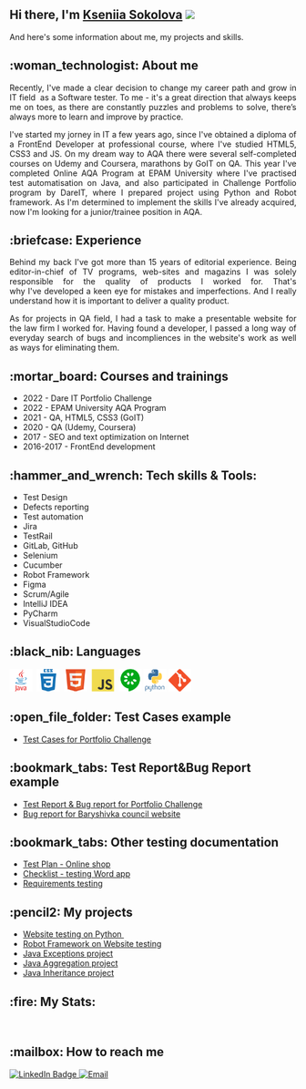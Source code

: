<!-- <img src="https://github.com/SokolovaKsenia/Portfolio/blob/main/portfolio.jpg"/> -->

<h2 align="left">Hi there, I'm <a href="www.linkedin.com/in/kseniia-sokolova-ks">Kseniia Sokolova</a> 
<img src="https://github.com/SokolovaKsenia/challenge_portfolio_KS/blob/main/images/Hi.gif.crdownload" height="32"/></h2>
<p style="text-align: justify;"> And here's some information about me, my projects and skills. </p>
<h2> :woman_technologist: <strong>About me</strong></h2> 
<p style="text-align: justify;">Recently, I've made a clear decision to change my career path and grow&nbsp;in IT field &nbsp;as a Software tester. To me - it's a great direction that always keeps me on toes, as<strong>&nbsp;</strong>there are constantly puzzles and problems to solve, there&rsquo;s always more to learn and&nbsp;improve by practice.&nbsp;</p>
<p style="text-align: justify;">I've started my jorney in IT a few years ago, since&nbsp;I've obtained a diploma of a FrontEnd Developer at professional course, where I've studied HTML5, CSS3 and JS. On my dream way to AQA there were several self-completed courses on Udemy and Coursera, marathons by GoIT on QA. This year I've completed Online AQA Program at EPAM University where I've practised test automatisation on Java, and also participated in Challenge Portfolio program by DareIT, where I prepared project using Python and Robot framework. As I'm determined to implement the skills I've already acquired, now I'm looking for a junior/trainee position in AQA.</p>
<h2><strong> :briefcase: Experience</strong></h2>
<p style="text-align: justify;">Behind my&nbsp;back I've got&nbsp;more than 15 years of editorial experience. Being editor-in-chief of TV programs, web-sites and magazins I&nbsp;was solely responsible for the quality of products I worked for. That's why&nbsp;I've&nbsp;developed a keen eye for mistakes and imperfections. And I really understand how it is important to deliver a quality product.&nbsp;</p>
<p style="text-align: justify;">As for&nbsp;projects&nbsp;in QA&nbsp;field, I had a task to make a presentable website for the law firm I worked for. Having found a&nbsp;developer, I passed a long way of everyday&nbsp;search of bugs&nbsp;and incompliences in the website's work&nbsp;as well as ways for eliminating them.&nbsp;&nbsp;</p>
<h2 dir="auto">:mortar_board: Courses and trainings</h2>
<ul dir="ltr">
<li>2022 - Dare IT Portfolio Challenge</li>
<li>2022 - EPAM University AQA Program</li>
<li>2021 - QA, HTML5, CSS3 (GoIT)</li>
<li>2020 - QA (Udemy, Coursera)</li>
<li>2017 - SEO and text optimization on Internet</li>
<li>2016-2017 - FrontEnd development</li>
</ul>
<h2 dir="auto"> :hammer_and_wrench: Tech skills & Tools:</h2>
<ul dir="auto">
<li>Test Design</li>
<li>Defects reporting</li>
 <li>Test automation</li>
<li>Jira&nbsp;</li>
<li>TestRail</li>
<li>GitLab, GitHub</li>
  <li>Selenium</li>
<li>Cucumber</li>
  <li>Robot Framework</li>
 <li>Figma</li>
<li>Scrum/Agile</li>
<li>IntelliJ IDEA&nbsp;</li>
<li>PyCharm&nbsp;</li>
 <li>VisualStudioCode&nbsp;</li>
</ul>
<h2 dir="auto">:black_nib: Languages</h2>
<div>
  <img src="https://github.com/devicons/devicon/blob/master/icons/java/java-original-wordmark.svg" title="Java" alt="Java" width="40" height="40"/>&nbsp;
  <img src="https://github.com/devicons/devicon/blob/master/icons/css3/css3-plain-wordmark.svg"  title="CSS3" alt="CSS" width="40" height="40"/>&nbsp;
  <img src="https://github.com/devicons/devicon/blob/master/icons/html5/html5-original.svg" title="HTML5" alt="HTML" width="40" height="40"/>&nbsp;
  <img src="https://github.com/devicons/devicon/blob/master/icons/javascript/javascript-original.svg" title="JavaScript" alt="JavaScript" width="40" height="40"/>&nbsp;
  <img src="https://github.com/devicons/devicon/blob/master/icons/cucumber/cucumber-plain.svg" title="Cucumber" alt="Cucumber" width="40" height="40"/>
  <img src="https://github.com/devicons/devicon/blob/master/icons/python/python-original-wordmark.svg" alt="Python" width="40" height="40"/>
   <img src="https://github.com/devicons/devicon/blob/master/icons/git/git-original.svg" alt="Git" width="40" height="40"/>

 
</div>

<h2 dir="auto">:open_file_folder: Test Cases&nbsp;example</h2>
<ul dir="ltr">
<li><a href="https://docs.google.com/spreadsheets/d/13PWoo2yq2Xsuy5uwPlnktIr4v3sDgXGm2qHrPb2Xpb0/edit?usp=sharing" target="_blank" rel="nofollow noopener">Test Cases for Portfolio Challenge</a></li>

</ul>
<h2 dir="auto">:bookmark_tabs: Test Report&amp;Bug Report example</h2>
<ul dir="ltr">
<li><a href="https://docs.google.com/spreadsheets/d/1fAnJU4tP9TDLdQYaXZq8Q1p3gd0N7qvWk36WRZBDBI4/edit?usp=sharing" target="_blank" rel="nofollow noopener">Test Report &amp; Bug report for Portfolio Challenge</a></li>
<li><a href="https://drive.google.com/file/d/1UoANvw3v4NsjezpciWomX4iXt82adZ72/view?usp=sharing" target="_blank" rel="nofollow noopener">Bug report for Baryshivka council website </a></li>
</ul>

<h2 dir="auto">:bookmark_tabs: Other testing documentation</h2>
<ul dir="ltr">
<li><a href="https://drive.google.com/file/d/15bbBeu2Mqoon-uOKzygmAFjTEoBvrAMm/view?usp=sharing" target="_blank" rel="nofollow noopener">Test Plan - Online shop</a></li>
<li><a href="https://drive.google.com/file/d/1a47CeK1FM67tCa2isBmeWwiG6_ytlZ4t/view?usp=sharing" target="_blank" rel="nofollow noopener">Checklist - testing Word app</a></li>
<li><a href="https://drive.google.com/file/d/1t2LZ4IFllA-I3r3vqgFDLemslvfezn6I/view?usp=sharing"target="_blank" rel="nofollow noopener">Requirements testing</a></li>
</ul>


<h2 dir="auto">:pencil2: My projects</h2>
<ul dir="auto">
<li><a href="https://github.com/SokolovaKsenia/Challenge_portfolio_pati" target="_blank" rel="noopener">Website testing on Python&nbsp;</a></li>
<li><a href="https://github.com/SokolovaKsenia/Ksu_robotframework" target="_blank" rel="noopener">Robot Framework on&nbsp;Website testing</a>&nbsp;</li>
<li><a href="https://github.com/SokolovaKsenia/Java-Exceptions" target="_blank" rel="noopener">Java Exceptions project</a>&nbsp;</li>
<li><a href="https://github.com/SokolovaKsenia/Java-Aggregation" target="_blank" rel="noopener">Java Aggregation project</a>&nbsp;</li>
<li><a href="https://github.com/SokolovaKsenia/Java-Inheritance">Java Inheritance project</a>&nbsp;</li>

</ul>
<h2 dir="auto">:fire: My Stats: </h2>
<img src="http://github-readme-streak-stats.herokuapp.com?user=SokolovaKsenia&theme=dark&background=000000" width="300" alt=""/>
<img src="https://github-readme-stats.vercel.app/api/top-langs/?username=SokolovaKsenia&layout=compact&theme=vision-friendly-dark" width="300" alt=""/>
<img src="https://komarev.com/ghpvc/?username=SokolovaKsenia&style=flat-square&color=blue" alt=""/>

<h2 dir="auto">:mailbox: How to reach me</h2>
<div id="badges">
  <a href="(https://www.linkedin.com/in/kseniia-sokolova-ks)">
    <img src="https://img.shields.io/badge/LinkedIn-blue?style=for-the-badge&logo=linkedin&logoColor=white" alt="LinkedIn Badge"/>
  </a>
<a href="mailto:ksenabox@gmail.com">
    <img src="https://img.shields.io/badge/Email-red?style=for-the-badge" alt="Email"/>
  </a>
  </div>
  &nbsp;
